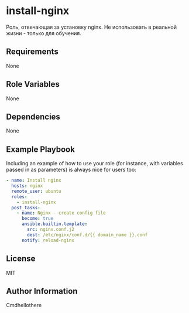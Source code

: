 install-nginx
=========

Роль, отвечающая за установку nginx. Не использовать в реальной жизни - только для обучения.

Requirements
------------

None

Role Variables
--------------

None

Dependencies
------------

None

Example Playbook
----------------

Including an example of how to use your role (for instance, with variables passed in as parameters) is always nice for users too:

```yaml
- name: Install nginx
  hosts: nginx
  remote_user: ubuntu
  roles:
    - install-nginx
  post_tasks:
    - name: Nginx - create config file
      become: true
      ansible.builtin.template:
        src: nginx.conf.j2
        dest: /etc/nginx/conf.d/{{ domain_name }}.conf
      notify: reload-nginx
```

License
-------

MIT

Author Information
------------------

Сmdhellothere